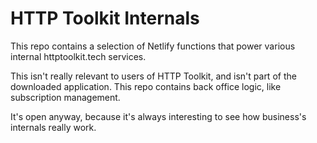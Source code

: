 # HTTP Toolkit Internals

This repo contains a selection of Netlify functions that power various internal httptoolkit.tech services.

This isn't really relevant to users of HTTP Toolkit, and isn't part of the downloaded application. This repo contains back office logic, like subscription management.

It's open anyway, because it's always interesting to see how business's internals really work.
